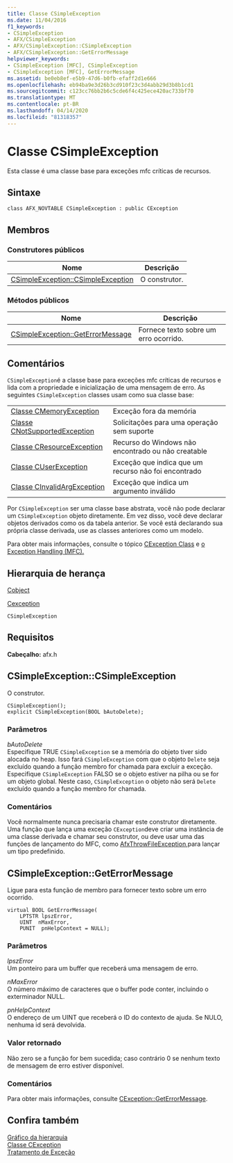 ```yaml
---
title: Classe CSimpleException
ms.date: 11/04/2016
f1_keywords:
- CSimpleException
- AFX/CSimpleException
- AFX/CSimpleException::CSimpleException
- AFX/CSimpleException::GetErrorMessage
helpviewer_keywords:
- CSimpleException [MFC], CSimpleException
- CSimpleException [MFC], GetErrorMessage
ms.assetid: be0eb8ef-e5b9-47d6-b0fb-efaff2d1e666
ms.openlocfilehash: eb94ba9e3d26b3cd910f23c3d4abb29d3b8b1cd1
ms.sourcegitcommit: c123cc76bb2b6c5cde6f4c425ece420ac733bf70
ms.translationtype: MT
ms.contentlocale: pt-BR
ms.lasthandoff: 04/14/2020
ms.locfileid: "81318357"
---
```

# <a name="csimpleexception-class"></a>Classe CSimpleException

Esta classe é uma classe base para exceções mfc críticas de recursos.

## <a name="syntax"></a>Sintaxe

```
class AFX_NOVTABLE CSimpleException : public CException
```

## <a name="members"></a>Membros

### <a name="public-constructors"></a>Construtores públicos

|Nome|Descrição|
|----------|-----------------|
|[CSimpleException::CSimpleException](#csimpleexception)|O construtor.|

### <a name="public-methods"></a>Métodos públicos

|Nome|Descrição|
|----------|-----------------|
|[CSimpleException::GetErrorMessage](#geterrormessage)|Fornece texto sobre um erro ocorrido.|

## <a name="remarks"></a>Comentários

`CSimpleException`é a classe base para exceções mfc críticas de recursos e lida com a propriedade e inicialização de uma mensagem de erro. As seguintes `CSimpleException` classes usam como sua classe base:

|||
|-|-|
|[Classe CMemoryException](../../mfc/reference/cmemoryexception-class.md)|Exceção fora da memória|
|[Classe CNotSupportedException](../../mfc/reference/cnotsupportedexception-class.md)|Solicitações para uma operação sem suporte|
|[Classe CResourceException](../../mfc/reference/cresourceexception-class.md)|Recurso do Windows não encontrado ou não creatable|
|[Classe CUserException](../../mfc/reference/cuserexception-class.md)|Exceção que indica que um recurso não foi encontrado|
|[Classe CInvalidArgException](../../mfc/reference/cinvalidargexception-class.md)|Exceção que indica um argumento inválido|

Por `CSimpleException` ser uma classe base abstrata, você não pode declarar um `CSimpleException` objeto diretamente. Em vez disso, você deve declarar objetos derivados como os da tabela anterior. Se você está declarando sua própria classe derivada, use as classes anteriores como um modelo.

Para obter mais informações, consulte o tópico [CException Class](../../mfc/reference/cexception-class.md) e [o Exception Handling (MFC).](../../mfc/exception-handling-in-mfc.md)

## <a name="inheritance-hierarchy"></a>Hierarquia de herança

[Cobject](../../mfc/reference/cobject-class.md)

[Cexception](../../mfc/reference/cexception-class.md)

`CSimpleException`

## <a name="requirements"></a>Requisitos

**Cabeçalho:** afx.h

## <a name="csimpleexceptioncsimpleexception"></a><a name="csimpleexception"></a>CSimpleException::CSimpleException

O construtor.

```
CSimpleException();
explicit CSimpleException(BOOL bAutoDelete);
```

### <a name="parameters"></a>Parâmetros

*bAutoDelete*<br/>
Especifique TRUE `CSimpleException` se a memória do objeto tiver sido alocada no heap. Isso fará `CSimpleException` com que o objeto `Delete` seja excluído quando a função membro for chamada para excluir a exceção. Especifique `CSimpleException` FALSO se o objeto estiver na pilha ou se for um objeto global. Neste caso, `CSimpleException` o objeto não será `Delete` excluído quando a função membro for chamada.

### <a name="remarks"></a>Comentários

Você normalmente nunca precisaria chamar este construtor diretamente. Uma função que lança uma exceção `CException`deve criar uma instância de uma classe derivada e chamar seu construtor, ou deve usar uma das funções de lançamento do MFC, como [AfxThrowFileException,](exception-processing.md#afxthrowfileexception)para lançar um tipo predefinido.

## <a name="csimpleexceptiongeterrormessage"></a><a name="geterrormessage"></a>CSimpleException::GetErrorMessage

Ligue para esta função de membro para fornecer texto sobre um erro ocorrido.

```
virtual BOOL GetErrorMessage(
    LPTSTR lpszError,
    UINT  nMaxError,
    PUNIT  pnHelpContext = NULL);
```

### <a name="parameters"></a>Parâmetros

*lpszError*<br/>
Um ponteiro para um buffer que receberá uma mensagem de erro.

*nMaxError*<br/>
O número máximo de caracteres que o buffer pode conter, incluindo o exterminador NULL.

*pnHelpContext*<br/>
O endereço de um UINT que receberá o ID do contexto de ajuda. Se NULO, nenhuma id será devolvida.

### <a name="return-value"></a>Valor retornado

Não zero se a função for bem sucedida; caso contrário 0 se nenhum texto de mensagem de erro estiver disponível.

### <a name="remarks"></a>Comentários

Para obter mais informações, consulte [CException::GetErrorMessage](../../mfc/reference/cfileexception-class.md#geterrormessage).

## <a name="see-also"></a>Confira também

[Gráfico da hierarquia](../../mfc/hierarchy-chart.md)<br/>
[Classe CException](../../mfc/reference/cexception-class.md)<br/>
[Tratamento de Exceção](../../mfc/exception-handling-in-mfc.md)
